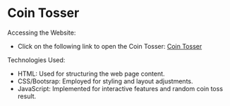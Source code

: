 Coin Tosser
====================

Accessing the Website:
   - Click on the following link to open the Coin Tosser: [Coin Tosser](https://amanrajput001.github.io/Projects/Javascript_Projects/Coin_Toss/)

Technologies Used:

- HTML: Used for structuring the web page content.
- CSS/Bootsrap: Employed for styling and layout adjustments.
- JavaScript: Implemented for interactive features and random coin toss result.


